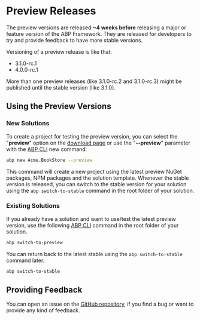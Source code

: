 # Preview Releases

The preview versions are released **~4 weeks before** releasing a major or feature version of the ABP Framework. They are released for developers to try and provide feedback to have more stable versions.

Versioning of a preview release is like that:

* 3.1.0-rc.1
* 4.0.0-rc.1

More than one preview releases (like 3.1.0-rc.2 and 3.1.0-rc.3) might be published until the stable version (like 3.1.0).

## Using the Preview Versions

### New Solutions

To create a project for testing the preview version, you can select the "**preview**" option on the [download page](https://abp.io/get-started) or use the "**--preview**" parameter with the [ABP CLI](CLI.md) new command:

````bash
abp new Acme.BookStore --preview
````

This command will create a new project using the latest preview NuGet packages, NPM packages and the solution template. Whenever the stable version is released, you can switch to the stable version for your solution using the `abp switch-to-stable` command in the root folder of your solution.

### Existing Solutions

If you already have a solution and want to use/test the latest preview version, use the following [ABP CLI](CLI.md) command in the root folder of your solution.

````bash
abp switch-to-preview
````

You can return back to the latest stable using the `abp switch-to-stable ` command later.

````bash
abp switch-to-stable
````

## Providing Feedback

You can open an issue on the [GitHub repository](https://github.com/abpframework/abp/issues/new), if you find a bug or want to provide any kind of feedback.
